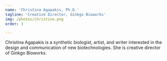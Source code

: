 ```yaml
---
name: 'Christina Agapakis, Ph.D.'
tagline: 'Creative Director, Ginkgo Bioworks'
img: /photos/christina.png
order: 3

---
```


Christina Agapakis is a synthetic biologist, artist, and writer interested in the design and communication of new biotechnologies. She is creative director of Ginkgo Bioworks.
